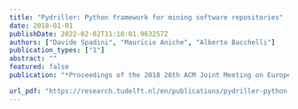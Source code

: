 ```yaml
---
title: "Pydriller: Python framework for mining software repositories"
date: 2018-01-01
publishDate: 2022-02-02T11:10:01.963257Z
authors: ["Davide Spadini", "Maurı́cio Aniche", "Alberto Bacchelli"]
publication_types: ["1"]
abstract: ""
featured: false
publication: "*Proceedings of the 2018 26th ACM Joint Meeting on European Software Engineering Conference and Symposium on the Foundations of Software Engineering*"

url_pdf: "https://research.tudelft.nl/en/publications/pydriller-python-framework-for-mining-software-repositories"
---
```





